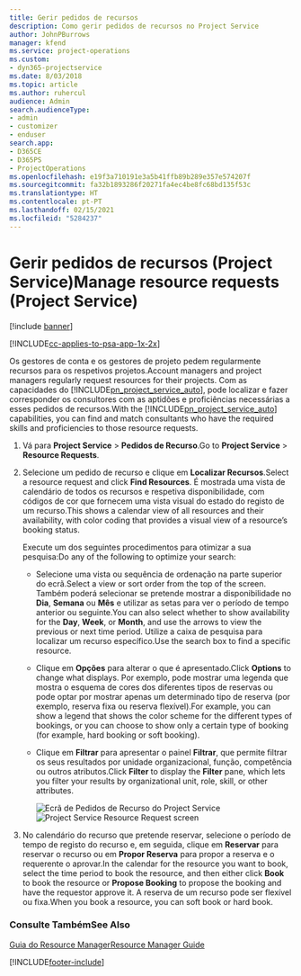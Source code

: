 ```yaml
---
title: Gerir pedidos de recursos
description: Como gerir pedidos de recursos no Project Service
author: JohnPBurrows
manager: kfend
ms.service: project-operations
ms.custom:
- dyn365-projectservice
ms.date: 8/03/2018
ms.topic: article
ms.author: ruhercul
audience: Admin
search.audienceType:
- admin
- customizer
- enduser
search.app:
- D365CE
- D365PS
- ProjectOperations
ms.openlocfilehash: e19f3a710191e3a5b41ffb89b289e357e574207f
ms.sourcegitcommit: fa32b1893286f20271fa4ec4be8fc68bd135f53c
ms.translationtype: HT
ms.contentlocale: pt-PT
ms.lasthandoff: 02/15/2021
ms.locfileid: "5284237"
---
```

# <a name="manage-resource-requests-project-service"></a><span data-ttu-id="c1d1c-103">Gerir pedidos de recursos (Project Service)</span><span class="sxs-lookup"><span data-stu-id="c1d1c-103">Manage resource requests (Project Service)</span></span>

[!include [banner](../includes/psa-now-project-operations.md)]

[!INCLUDE[cc-applies-to-psa-app-1x-2x](../includes/cc-applies-to-psa-app-1x-2x.md)]

<span data-ttu-id="c1d1c-104">Os gestores de conta e os gestores de projeto pedem regularmente recursos para os respetivos projetos.</span><span class="sxs-lookup"><span data-stu-id="c1d1c-104">Account managers and project managers regularly request resources for their projects.</span></span> <span data-ttu-id="c1d1c-105">Com as capacidades do [!INCLUDE[pn_project_service_auto](../includes/pn-project-service-auto.md)], pode localizar e fazer corresponder os consultores com as aptidões e proficiências necessárias a esses pedidos de recursos.</span><span class="sxs-lookup"><span data-stu-id="c1d1c-105">With the [!INCLUDE[pn_project_service_auto](../includes/pn-project-service-auto.md)] capabilities, you can find and match consultants who have the required skills and proficiencies to those resource requests.</span></span>  
  
1. <span data-ttu-id="c1d1c-106">Vá para **Project Service** > **Pedidos de Recurso**.</span><span class="sxs-lookup"><span data-stu-id="c1d1c-106">Go to **Project Service** > **Resource Requests**.</span></span>  
  
2. <span data-ttu-id="c1d1c-107">Selecione um pedido de recurso e clique em **Localizar Recursos**.</span><span class="sxs-lookup"><span data-stu-id="c1d1c-107">Select a resource request and click **Find Resources**.</span></span> <span data-ttu-id="c1d1c-108">É mostrada uma vista de calendário de todos os recursos e respetiva disponibilidade, com códigos de cor que fornecem uma vista visual do estado do registo de um recurso.</span><span class="sxs-lookup"><span data-stu-id="c1d1c-108">This shows a calendar view of all resources and their availability, with color coding that provides a visual view of a resource’s booking status.</span></span>  
  
    <span data-ttu-id="c1d1c-109">Execute um dos seguintes procedimentos para otimizar a sua pesquisa:</span><span class="sxs-lookup"><span data-stu-id="c1d1c-109">Do any of the following to optimize your search:</span></span>  
  
   -   <span data-ttu-id="c1d1c-110">Selecione uma vista ou sequência de ordenação na parte superior do ecrã.</span><span class="sxs-lookup"><span data-stu-id="c1d1c-110">Select a view or sort order from the top of the screen.</span></span> <span data-ttu-id="c1d1c-111">Também poderá selecionar se pretende mostrar a disponibilidade no **Dia**, **Semana** ou **Mês** e utilizar as setas para ver o período de tempo anterior ou seguinte.</span><span class="sxs-lookup"><span data-stu-id="c1d1c-111">You can also select whether to show availability for the **Day**, **Week**, or **Month**, and use the arrows to view the previous or next time period.</span></span> <span data-ttu-id="c1d1c-112">Utilize a caixa de pesquisa para localizar um recurso específico.</span><span class="sxs-lookup"><span data-stu-id="c1d1c-112">Use the search box to find a specific resource.</span></span>  
  
   -   <span data-ttu-id="c1d1c-113">Clique em **Opções** para alterar o que é apresentado.</span><span class="sxs-lookup"><span data-stu-id="c1d1c-113">Click **Options** to change what displays.</span></span> <span data-ttu-id="c1d1c-114">Por exemplo, pode mostrar uma legenda que mostra o esquema de cores dos diferentes tipos de reservas ou pode optar por mostrar apenas um determinado tipo de reserva (por exemplo, reserva fixa ou reserva flexível).</span><span class="sxs-lookup"><span data-stu-id="c1d1c-114">For example, you can show a legend that shows the color scheme for the different types of bookings, or you can choose to show only a certain type of booking (for example, hard booking or soft booking).</span></span>  
  
   -   <span data-ttu-id="c1d1c-115">Clique em **Filtrar** para apresentar o painel **Filtrar**, que permite filtrar os seus resultados por unidade organizacional, função, competência ou outros atributos.</span><span class="sxs-lookup"><span data-stu-id="c1d1c-115">Click **Filter** to display the **Filter** pane, which lets you filter your results by organizational unit, role, skill, or other attributes.</span></span>  
  
       <span data-ttu-id="c1d1c-116">![Ecrã de Pedidos de Recurso do Project Service](../psa/media/project-service-resource-request-screen.png "Ecrã de Pedidos de Recurso do Project Service")</span><span class="sxs-lookup"><span data-stu-id="c1d1c-116">![Project Service Resource Request screen](../psa/media/project-service-resource-request-screen.png "Project Service Resource Request screen")</span></span>  
  
3. <span data-ttu-id="c1d1c-117">No calendário do recurso que pretende reservar, selecione o período de tempo de registo do recurso e, em seguida, clique em **Reservar** para reservar o recurso ou em **Propor Reserva** para propor a reserva e o requerente o aprovar.</span><span class="sxs-lookup"><span data-stu-id="c1d1c-117">In the calendar for the resource you want to book, select the time period to book the resource, and then either click **Book** to book the resource or **Propose Booking** to propose the booking and have the requestor approve it.</span></span> <span data-ttu-id="c1d1c-118">A reserva de um recurso pode ser flexível ou fixa.</span><span class="sxs-lookup"><span data-stu-id="c1d1c-118">When you book a resource, you can soft book or hard book.</span></span>  
  
### <a name="see-also"></a><span data-ttu-id="c1d1c-119">Consulte Também</span><span class="sxs-lookup"><span data-stu-id="c1d1c-119">See Also</span></span>  
 [<span data-ttu-id="c1d1c-120">Guia do Resource Manager</span><span class="sxs-lookup"><span data-stu-id="c1d1c-120">Resource Manager Guide</span></span>](../psa/resource-manager-guide.md)


[!INCLUDE[footer-include](../includes/footer-banner.md)]